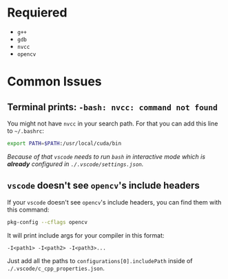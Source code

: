 # Requiered
 * `g++`
 * `gdb`
 * `nvcc`
 * `opencv`
# Common Issues
## Terminal prints: `-bash: nvcc: command not found`
You might not have `nvcc` in your search path. For that you can add this line to `~/.bashrc`:
```bash
export PATH=$PATH:/usr/local/cuda/bin
```
_Because of that  `vscode` needs to run `bash` in interactive mode which is **already** configured in `./.vscode/settings.json`._

## `vscode` doesn't see `opencv`'s include headers
If your `vscode` doesn't see `opencv`'s include headers, you can find them with this command:
```bash
pkg-config --cflags opencv
```
It will print include args for your compiler in this format:
```
-I<path1> -I<path2> -I<path3>...
```
Just add all the paths to `configurations[0].includePath` inside of `./.vscode/c_cpp_properties.json`.